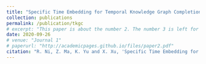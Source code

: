 ```yaml
---
title: "Specific Time Embedding for Temporal Knowledge Graph Completion"
collection: publications
permalink: /publication/tkgc
# excerpt: "This paper is about the number 2. The number 3 is left for future work."
date: 2020-09-26
# venue: "Journal 1"
# paperurl: "http://academicpages.github.io/files/paper2.pdf"
citation: "R. Ni, Z. Ma, K. Yu and X. Xu, 'Specific Time Embedding for Temporal Knowledge Graph Completion,' 2020 IEEE 19th International Conference on Cognitive Informatics & Cognitive Computing (ICCI*CC), Beijing, China, 2020, pp. 105-110, doi: 10.1109/ICCICC50026.2020.9450214."
---
```


<!-- Abstract:
This paper proposes a simple Knowledge Graph Embedding (KGE) framework that considers the entity types. The KGE finds appropriate representations of entities and relations by learning structured information in triples and uses these representations to predict the missing links in a knowledge graph (KG). The entity types are included in many KGs, but most of the existing methods ignored its potential for the link prediction task. The proposed framework, which is called EETCRL (Entity and Entity Type Composition Representation Learning), learns representations for entities and entity types in a simple way. Those combined representations are used for link prediction. The proposed framework is evaluated on three datasets and the results show that while the overall performance was comparable to baseline methods, its performance depends on the entity type. This paper also discusses how the information about entity types affects the link prediction through analysis of the fine-grained results. -->
